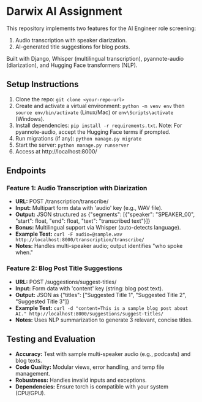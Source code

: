 # Darwix AI Assignment

This repository implements two features for the AI Engineer role screening: 
1. Audio transcription with speaker diarization.
2. AI-generated title suggestions for blog posts.

Built with Django, Whisper (multilingual transcription), pyannote-audio (diarization), and Hugging Face transformers (NLP).

## Setup Instructions
1. Clone the repo: `git clone <your-repo-url>`
2. Create and activate a virtual environment: `python -m venv env` then `source env/bin/activate` (Linux/Mac) or `env\Scripts\activate` (Windows).
3. Install dependencies: `pip install -r requirements.txt`. Note: For pyannote-audio, accept the Hugging Face terms if prompted.
4. Run migrations (if any): `python manage.py migrate`
5. Start the server: `python manage.py runserver`
6. Access at http://localhost:8000/

## Endpoints

### Feature 1: Audio Transcription with Diarization
- **URL:** POST /transcription/transcribe/
- **Input:** Multipart form data with 'audio' key (e.g., WAV file).
- **Output:** JSON structured as {"segments": [{"speaker": "SPEAKER_00", "start": float, "end": float, "text": "transcribed text"}]}
- **Bonus:** Multilingual support via Whisper (auto-detects language).
- **Example Test:** `curl -F audio=@sample.wav http://localhost:8000/transcription/transcribe/`
- **Notes:** Handles multi-speaker audio; output identifies "who spoke when."

### Feature 2: Blog Post Title Suggestions
- **URL:** POST /suggestions/suggest-titles/
- **Input:** Form data with 'content' key (string: blog post text).
- **Output:** JSON as {"titles": ["Suggested Title 1", "Suggested Title 2", "Suggested Title 3"]}
- **Example Test:** `curl -d "content=This is a sample blog post about AI." http://localhost:8000/suggestions/suggest-titles/`
- **Notes:** Uses NLP summarization to generate 3 relevant, concise titles.

## Testing and Evaluation
- **Accuracy:** Test with sample multi-speaker audio (e.g., podcasts) and blog texts.
- **Code Quality:** Modular views, error handling, and temp file management.
- **Robustness:** Handles invalid inputs and exceptions.
- **Dependencies:** Ensure torch is compatible with your system (CPU/GPU).